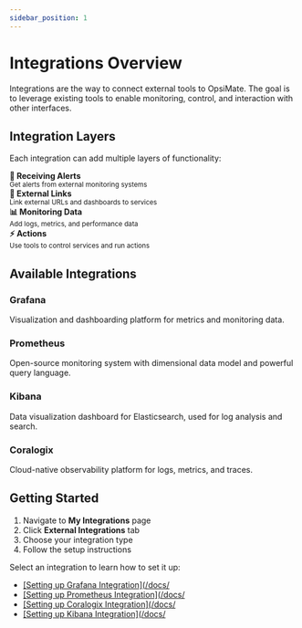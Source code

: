 ```yaml
---
sidebar_position: 1
---
```


# Integrations Overview

Integrations are the way to connect external tools to OpsiMate. The goal is to leverage existing tools to enable monitoring, control, and interaction with other interfaces.

## Integration Layers

Each integration can add multiple layers of functionality:

<div style={{display: 'grid', gridTemplateColumns: 'repeat(auto-fit, minmax(250px, 1fr))', gap: '15px', margin: '20px 0'}}>
  <div style={{padding: '15px', backgroundColor: '#f8f9fa', borderRadius: '8px', border: '1px solid #e9ecef'}}>
    <strong>🚨 Receiving Alerts</strong><br/>
    <small>Get alerts from external monitoring systems</small>
  </div>
  <div style={{padding: '15px', backgroundColor: '#f8f9fa', borderRadius: '8px', border: '1px solid #e9ecef'}}>
    <strong>🔗 External Links</strong><br/>
    <small>Link external URLs and dashboards to services</small>
  </div>
  <div style={{padding: '15px', backgroundColor: '#f8f9fa', borderRadius: '8px', border: '1px solid #e9ecef'}}>
    <strong>📊 Monitoring Data</strong><br/>
    <small>Add logs, metrics, and performance data</small>
  </div>
  <div style={{padding: '15px', backgroundColor: '#f8f9fa', borderRadius: '8px', border: '1px solid #e9ecef'}}>
    <strong>⚡ Actions</strong><br/>
    <small>Use tools to control services and run actions</small>
  </div>
</div>

## Available Integrations

### Grafana
Visualization and dashboarding platform for metrics and monitoring data.

### Prometheus  
Open-source monitoring system with dimensional data model and powerful query language.

### Kibana
Data visualization dashboard for Elasticsearch, used for log analysis and search.

### Coralogix
Cloud-native observability platform for logs, metrics, and traces.

## Getting Started

1. Navigate to **My Integrations** page
2. Click **External Integrations** tab  
3. Choose your integration type
4. Follow the setup instructions

Select an integration to learn how to set it up:

- [[Setting up Grafana Integration](/docs/](/integrations/grafana)
- [[Setting up Prometheus Integration](/docs/](/integrations/prometheus)
- [[Setting up Coralogix Integration](/docs/](/integrations/coralogix)
- [[Setting up Kibana Integration](/docs/](/integrations/kibana)
